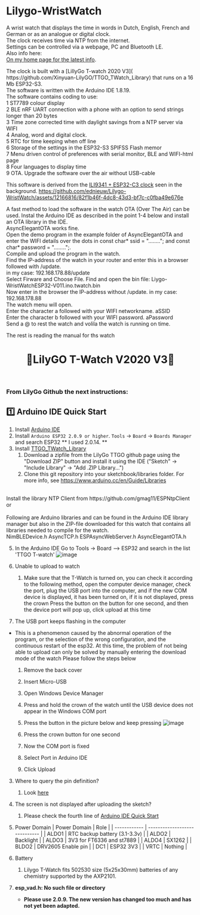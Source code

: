 # Lilygo-WristWatch

A wrist watch that displays the time in words in Dutch, English, French and 
German or as an analogue or digital clock.<br />
The clock receives time via NTP from the internet. <br />
Settings can be controlled via a webpage, PC and Bluetooth LE.<br />
Also info here: <a href="https://ednieuw.home.xs4all.nl/Woordklok/ESP32C3AndMore/ESP32C3ClockAndMoreV.html">  
On my home page for the latest info</a>.	
<p>The clock is built with a [LillyGo T-watch 2020 V3]( https://github.com/Xinyuan-LilyGO/TTGO_TWatch_Library) that runs on a 16 Mb ESP32-S3.</br>
The software is written with the Arduino IDE 1.8.19.</br>
The software contains coding to use:</br>
1 ST7789 colour display</br>
2 BLE nRF UART connection with a phone with an option to send strings longer than 20 bytes</br>
3 Time zone corrected time with daylight savings from a NTP server via WIFI</br>
4 Analog, word and digital clock.</br>
5 RTC for time keeping when off line</br>
6 Storage of the settings in the ESP32-S3 SPIFSS Flash memor</br>
7 Menu driven control of preferences with serial monitor, BLE and WIFI-html page</br>
8 Four languages to display time</br>
9 OTA. Upgrade the software over the air without USB-cable</br> </span></p>

This software is derived from the [ILI9341 + ESP32-C3 clock]( https://github.com/ednieuw/ESP32-C3-Clock-and-more) seen in the background.
https://github.com/ednieuw/Lilygo-WristWatch/assets/12166816/82f1b46f-4dc8-43d3-bf7c-c0fba49e676e

A fast method to load the software in the watch OTA (Over The Air) can be used.  Instal the Arduino IDE as described in the point 1-4 below and install an OTA library in the IDE. </br>
AsyncElegantOTA works fine. </br>
Open the demo program in the example folder of AsyncElegantOTA and enter the WIFI details over the dots in const char* ssid = "........"; and const char* password = "........";. </br>
Compile and upload the program in the watch.</br>
Find the IP-address of the watch in your router and enter this in a browser followed with /update.</br>
in my case: 192.168.178.88/update  </br>
Select Firware and Choose File. Find and open the bin file: Liygo-WristWatchESP32-V011.ino.twatch.bin</br>
Now enter in the browser the IP-address without /update. in my case: 192.168.178.88</br>
The watch menu will open. </br>
Enter the character a followed with your WIFI networkname.  aSSID</br>
Enter the character b followed with your WIFI password.  aPassword</br>
Send a @ to rest the watch and volila the watch is running on time.</br>

The rest is reading the manual for ths watch</br>


<h1 align = "center">🌟LilyGO T-Watch V2020 V3🌟</h1></br>
<h3>From LilyGo Github the next instructions:</h3>

## 1️⃣ Arduino IDE Quick Start

1. Install [Arduino IDE](https://www.arduino.cc/en/software)
2. Install `Arduino ESP32 2.0.9 or higher`. `Tools` -> `Board` -> `Boards Manager` and search ESP32
    ** I used 2.0.14. **
3. Install [TTGO_TWatch_Library](https://github.com/Xinyuan-LilyGO/TTGO_TWatch_Library)
   1. Download a zipfile from the LilyGo TTGO github page using the "Download ZIP" button and install it using the IDE ("Sketch" -> "Include Library" -> "Add .ZIP Library...")
   2. Clone this git repository into your sketchbook/libraries folder. For more info, see https://www.arduino.cc/en/Guide/Libraries
</br>
Install the library NTP Client from https://github.com/gmag11/ESPNtpClient or </br>
</br>
Following are Arduino libraries and can be found in the Arduino IDE library manager but also in the ZIP-file downloaded for this watch that contains all libraries needed to compile for the watch.</br>
NimBLEDevice.h      
AsyncTCP.h          
ESPAsyncWebServer.h 
AsyncElegantOTA.h



5. In the Arduino IDE Go to Tools -> Board --> ESP32  and search in the list 'TTGO T-watch'
![image](https://github.com/ednieuw/Lilygo-WristWatch/assets/12166816/d0ffc660-1a1b-4799-8abd-a21b5881e2cd)


1. Unable to upload to watch
    1. Make sure that the T-Watch is turned on, you can check it according to the following method, open the computer device manager, check the port, plug the USB port into the computer, and if the new COM device is displayed, it has been turned on, if it is not displayed, press the crown Press the button on the button for one second, and then the device port will pop up, click upload at this time
2. The USB port keeps flashing in the computer
* This is a phenomenon caused by the abnormal operation of the program, or the selection of the wrong configuration, and the continuous restart of the esp32. At this time, the problem of not being able to upload can only be solved by manually entering the download mode of the watch
Please follow the steps below
   1. Remove the back cover
   2. Insert Micro-USB
   3. Open Windows Device Manager
   4. Press and hold the crown of the watch until the USB device does not appear in the Windows COM port
   5. Press the button in the picture below and keep pressing
![image](https://github.com/ednieuw/Lilygo-WristWatch/assets/12166816/dd244d32-bac4-4052-b45b-571f5e504322)

   6. Press the crown button for one second
   7. Now the COM port is fixed
   8. Select Port in Arduino IDE
   9. Click Upload
3. Where to query the pin definition?
    1. Look [here](./src/utilities.h)
4. The screen is not displayed after uploading the sketch?
    1. Please check the fourth line of [Arduino IDE Quick Start]()
5. Power Domain 
    | Power Domain | Role                          |
    | ------------ | ----------------------------- |
    | ALDO1        | RTC backup battery (3.1-3.3v) |
    | ALDO2        | Backlight                     |
    | ALDO3        | 3V3 for FT6336 and st7889     |
    | ALDO4        | SX1262                        |
    | BLDO2        | DRV2605 Enable pin            |
    | DC1          | ESP32 3V3                     |
    | VRTC         | Nothing                       |

6. Battery 
   1. Lilygo T-Watch fits 502530 size (5x25x30mm) batteries of any chemistry supported by the AXP2101.
7. **esp_vad.h: No such file or directory**
   * **Please use 2.0.9. The new version has changed too much and has not yet been adapted.**
